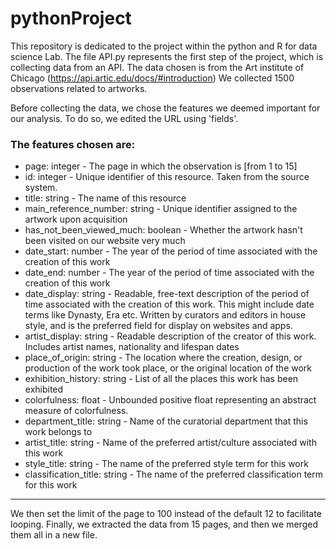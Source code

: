 # pythonProject

This repository is dedicated to the project within the python and R for data science Lab.
The file API.py represents the first step of the project, which is collecting data from an API.
The data chosen is from the Art institute of Chicago (https://api.artic.edu/docs/#introduction) We collected 1500 observations related to artworks.

Before collecting the data, we chose the features we deemed important for our analysis. To do so, we edited the URL using 'fields'.

### The features chosen are:
- page: integer - The page in which the observation is [from 1 to 15]
- id: integer - Unique identifier of this resource. Taken from the source system.
- title: string - The name of this resource
- main_reference_number: string - Unique identifier assigned to the artwork upon acquisition
- has_not_been_viewed_much: boolean - Whether the artwork hasn't been visited on our website very much
- date_start: number - The year of the period of time associated with the creation of this work
- date_end: number - The year of the period of time associated with the creation of this work
- date_display: string - Readable, free-text description of the period of time associated with the creation of this work. This might include date terms like Dynasty, Era etc. Written by curators and editors in house style, and is the preferred field for display on websites and apps.
- artist_display: string - Readable description of the creator of this work. Includes artist names, nationality and lifespan dates
- place_of_origin: string - The location where the creation, design, or production of the work took place, or the original location of the work
- exhibition_history: string - List of all the places this work has been exhibited
- colorfulness: float - Unbounded positive float representing an abstract measure of colorfulness.
- department_title: string - Name of the curatorial department that this work belongs to
- artist_title: string - Name of the preferred artist/culture associated with this work
- style_title: string - The name of the preferred style term for this work
- classification_title: string - The name of the preferred classification term for this work

- - - -

We then set the limit of the page to 100 instead of the default 12 to facilitate looping.
Finally, we extracted the data from 15 pages, and then we merged them all in a new file.
